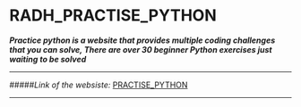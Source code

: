 # RADH_PRACTISE_PYTHON

***Practice python is a website that provides multiple coding challenges that you can solve, There are over 30 beginner Python exercises just waiting to be solved***

---

#####*Link of the websiste:* [PRACTISE_PYTHON](https://www.practicepython.org)

---
